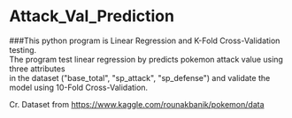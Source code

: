 # Attack_Val_Prediction
###This python program is Linear Regression and K-Fold Cross-Validation testing.  
The program test linear regression by predicts pokemon attack value using three attributes   
in the dataset ("base_total", "sp_attack", "sp_defense") and validate the model using 10-Fold Cross-Validation.

Cr. Dataset from https://www.kaggle.com/rounakbanik/pokemon/data
